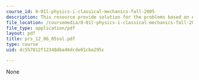 ```yaml
---
course_id: 8-01l-physics-i-classical-mechanics-fall-2005
description: This resource provide solution for the problems based on evolution.
file_location: /coursemedia/8-01l-physics-i-classical-mechanics-fall-2005/dc557812f12348dba46dcde01cba295c_prs_12_06_05sol.pdf
file_type: application/pdf
layout: pdf
title: prs_12_06_05sol.pdf
type: course
uid: dc557812f12348dba46dcde01cba295c

---
```

None